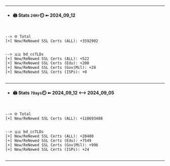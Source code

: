

---
- #### 🖨️ **Stats** `24Hr`⏲️ ➼ 2024_09_12
```console


--> 🌐 Total
[+] New/ReNewed SSL Certs (ALL): +3592902


--> 🇧🇩 bd_ccTLDs
[+] New/ReNewed SSL Certs (ALL): +522
[+] New/ReNewed SSL Certs (Edu): +200
[+] New/ReNewed SSL Certs (Gov|Mil): +28
[+] New/ReNewed SSL Certs (ISPs): +0


```

---
- #### 🖨️ **Stats** `7Days`⏲️ ➼ 2024_09_12 <--> 2024_09_05
```console


--> 🌐 Total
[+] New/ReNewed SSL Certs (ALL): +118693488


--> 🇧🇩 bd_ccTLDs
[+] New/ReNewed SSL Certs (ALL): +20400
[+] New/ReNewed SSL Certs (Edu): +7549
[+] New/ReNewed SSL Certs (Gov|Mil): +996
[+] New/ReNewed SSL Certs (ISPs): +24


```

---

